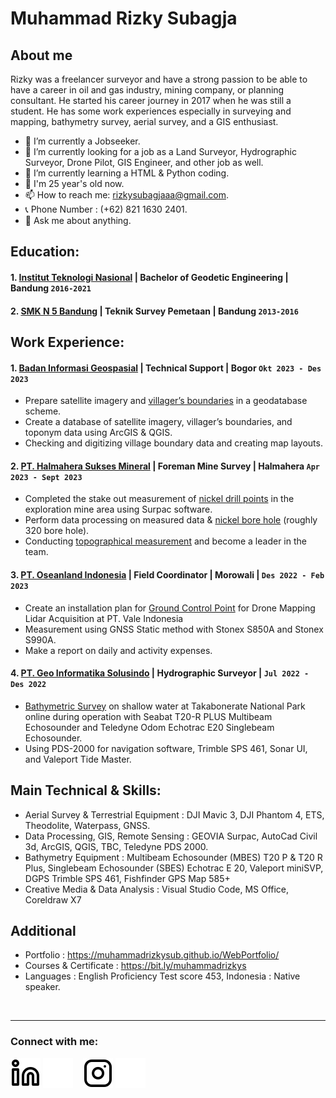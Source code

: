# Muhammad Rizky Subagja
## About me
Rizky was a freelancer surveyor and have a strong passion to be able to have a career in oil and gas industry, mining company, or planning consultant. He started his career journey in 2017 when he was still a student. He has some work experiences especially in surveying and mapping, bathymetry survey, aerial survey, and a GIS enthusiast.
- 🔭 I’m currently a Jobseeker.
- 👯 I’m currently looking for a job as a Land Surveyor, Hydrographic Surveyor, Drone Pilot, GIS Engineer, and other job as well.
- 🌱 I’m currently learning a HTML & Python coding.
- 🤔 I'm 25 year's old now.
- 📫 How to reach me: rizkysubagjaaa@gmail.com.
- 📞 Phone Number : (+62) 821 1630 2401.
- 💬 Ask me about anything.


## Education:

#### 1.  [ Institut Teknologi Nasional](https://www.itenas.ac.id) | Bachelor of Geodetic Engineering | Bandung `2016-2021`

#### 2.  [SMK N 5 Bandung](https://smkn5bdg.sekolahk2.id) | Teknik Survey Pemetaan | Bandung `2013-2016`


## Work Experience:
#### 1. [Badan Informasi Geospasial](https://www.big.go.id) | Technical Support | Bogor `Okt 2023 - Des 2023`
   - Prepare satellite imagery and [villager’s boundaries](https://imagetolink.com/ib/tQvTNEXJnn) in a geodatabase scheme.
   - Create a database of satellite imagery, villager’s boundaries, and toponym data using ArcGIS & QGIS.
   - Checking and digitizing village boundary data and creating map layouts.

#### 2. [PT. Halmahera Sukses Mineral](https://www.halmaheramining.com) | Foreman Mine Survey | Halmahera `Apr 2023 - Sept 2023`
   - Completed the stake out measurement of [nickel drill points](https://imagetolink.com/ib/Mwtz5EYrX4) in the exploration mine area using Surpac software.
   - Perform data processing on measured data & [nickel bore hole](https://imagetolink.com/ib/nQnCAb6PF8) (roughly 320 bore hole).
   - Conducting [topographical measurement](https://imagetolink.com/ib/WZo91E2FeH) and become a leader in the team.
     
#### 3. [PT. Oseanland Indonesia](https://www.oseanland.co.id) | Field Coordinator | Morowali | `Des 2022 - Feb 2023`
   - Create an installation plan for [Ground Control Point](https://imagetolink.com/ib/RCnrrr4P5F) for Drone Mapping Lidar Acquisition at PT. Vale Indonesia
   - Measurement using GNSS Static method with Stonex S850A and Stonex S990A.
   - Make a report on daily and activity expenses.

#### 4. [PT. Geo Informatika Solusindo](https://geosindo.co.id/tentang-geosindo.php) | Hydrographic Surveyor | `Jul 2022 - Des 2022`
   - [Bathymetric Survey](https://imagetolink.com/ib/5Co3AyWckP) on shallow water at Takabonerate National Park online during operation 
     with Seabat  T20-R PLUS Multibeam Echosounder and Teledyne Odom Echotrac E20 Singlebeam Echosounder.
   - Using PDS-2000 for navigation software, Trimble SPS 461, Sonar UI, and Valeport Tide Master.

##  Main Technical & Skills:
   - Aerial Survey & Terrestrial Equipment : DJI Mavic 3, DJI Phantom 4, ETS, Theodolite, Waterpass, GNSS.
   - Data Processing, GIS, Remote Sensing : GEOVIA Surpac, AutoCad Civil 3d, ArcGIS, QGIS, TBC, Teledyne PDS 2000.
   - Bathymetry Equipment : Multibeam Echosounder (MBES) T20 P & T20 R Plus, Singlebeam Echosounder (SBES) 
     Echotrac E 20, Valeport miniSVP, DGPS Trimble SPS 461, Fishfinder GPS Map 585+
   - Creative Media & Data Analysis : Visual Studio Code, MS Office, Coreldraw X7
 
##  Additional
  - Portfolio : https://muhammadrizkysub.github.io/WebPortfolio/  
  - Courses & Certificate : https://bit.ly/muhammadrizkys 
  - Languages : English Proficiency Test score 453, Indonesia : Native speaker.

<br />

---
### Connect with me:

[![website](./img/linkedin-light.svg)](https://www.linkedin.com/in/muhammadrizkys/#gh-light-mode-only)
[![website](./img/linkedin-dark.svg)](https://www.linkedin.com/in/muhammadrizkys/#gh-dark-mode-only)
&nbsp;&nbsp;
[![website](./img/instagram-light.svg)](https://www.instagram.com/rizkysubagjaaa/#gh-light-mode-only)
[![website](./img/instagram-dark.svg)](https://www.instagram.com/rizkysubagjaaa/#gh-dark-mode-only)



[webdev]: https://github.com/muhammadrizkysub
